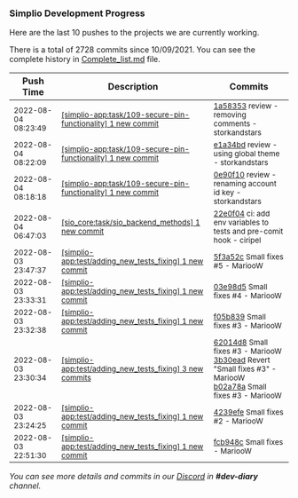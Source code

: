 
### Simplio Development Progress

Here are the last 10 pushes to the projects we are currently working.

There is a total of 2728 commits since 10/09/2021. You can see the complete history in
 [Complete_list.md](Complete_list.md) file.

| Push Time | Description | Commits |
| --- | --- | --- |
| <sub>2022-08-04 08:23:49</sub> | <sub>[[simplio-app:task/109\-secure\-pin\-functionality] 1 new commit](https://github.com/SimplioOfficial/simplio-app/commit/1a58353109d756b42fd57a71835178b080249dfb)</sub> | <sub>[1a58353](https://github.com/SimplioOfficial/simplio-app/commit/1a58353109d756b42fd57a71835178b080249dfb) review - removing comments - storkandstars</sub> |
| <sub>2022-08-04 08:22:09</sub> | <sub>[[simplio-app:task/109\-secure\-pin\-functionality] 1 new commit](https://github.com/SimplioOfficial/simplio-app/commit/e1a34bd3319fe73819cdeb9a1ff9469d62e21d73)</sub> | <sub>[e1a34bd](https://github.com/SimplioOfficial/simplio-app/commit/e1a34bd3319fe73819cdeb9a1ff9469d62e21d73) review - using global theme - storkandstars</sub> |
| <sub>2022-08-04 08:18:18</sub> | <sub>[[simplio-app:task/109\-secure\-pin\-functionality] 1 new commit](https://github.com/SimplioOfficial/simplio-app/commit/0e90f10443baaf60297e7746d8f4a026f8146fa4)</sub> | <sub>[0e90f10](https://github.com/SimplioOfficial/simplio-app/commit/0e90f10443baaf60297e7746d8f4a026f8146fa4) review - renaming account id key - storkandstars</sub> |
| <sub>2022-08-04 06:47:03</sub> | <sub>[[sio_core:task/sio\_backend\_methods] 1 new commit](https://github.com/SimplioOfficial/sio_core/commit/22e0f0461d1b70a02668dc47a0f3055001b2dd24)</sub> | <sub>[22e0f04](https://github.com/SimplioOfficial/sio_core/commit/22e0f0461d1b70a02668dc47a0f3055001b2dd24) ci: add env variables to tests and pre-comit hook - ciripel</sub> |
| <sub>2022-08-03 23:47:37</sub> | <sub>[[simplio-app:test/adding\_new\_tests\_fixing] 1 new commit](https://github.com/SimplioOfficial/simplio-app/commit/5f3a52c8763b4dc2aad50dee86cb7a121cf4aa94)</sub> | <sub>[5f3a52c](https://github.com/SimplioOfficial/simplio-app/commit/5f3a52c8763b4dc2aad50dee86cb7a121cf4aa94) Small fixes #5 - MariooW</sub> |
| <sub>2022-08-03 23:33:31</sub> | <sub>[[simplio-app:test/adding\_new\_tests\_fixing] 1 new commit](https://github.com/SimplioOfficial/simplio-app/commit/03e98d58eb800e768ab1bfffeb200bf9dfc844db)</sub> | <sub>[03e98d5](https://github.com/SimplioOfficial/simplio-app/commit/03e98d58eb800e768ab1bfffeb200bf9dfc844db) Small fixes #4 - MariooW</sub> |
| <sub>2022-08-03 23:32:38</sub> | <sub>[[simplio-app:test/adding\_new\_tests\_fixing] 1 new commit](https://github.com/SimplioOfficial/simplio-app/commit/f05b839115bf2d24c5fdbf5db5eee4c7985a51c4)</sub> | <sub>[f05b839](https://github.com/SimplioOfficial/simplio-app/commit/f05b839115bf2d24c5fdbf5db5eee4c7985a51c4) Small fixes #3 - MariooW</sub> |
| <sub>2022-08-03 23:30:34</sub> | <sub>[[simplio-app:test/adding\_new\_tests\_fixing] 3 new commits](https://github.com/SimplioOfficial/simplio-app/compare/4239efe847d2...b02a78ae68b9)</sub> | <sub>[62014d8](https://github.com/SimplioOfficial/simplio-app/commit/62014d80d596bc3f59210d4761f88f2538d9c55e) Small fixes #3 - MariooW<br>[3b30ead](https://github.com/SimplioOfficial/simplio-app/commit/3b30ead6321ee90a814c753fb025d527082da781) Revert "Small fixes #3" - MariooW<br>[b02a78a](https://github.com/SimplioOfficial/simplio-app/commit/b02a78ae68b94ddd551a8549beaf4838b893a30f) Small fixes #3 - MariooW</sub> |
| <sub>2022-08-03 23:24:25</sub> | <sub>[[simplio-app:test/adding\_new\_tests\_fixing] 1 new commit](https://github.com/SimplioOfficial/simplio-app/commit/4239efe847d23f24f58da3a6250828b9223e4fb4)</sub> | <sub>[4239efe](https://github.com/SimplioOfficial/simplio-app/commit/4239efe847d23f24f58da3a6250828b9223e4fb4) Small fixes #2 - MariooW</sub> |
| <sub>2022-08-03 22:51:30</sub> | <sub>[[simplio-app:test/adding\_new\_tests\_fixing] 1 new commit](https://github.com/SimplioOfficial/simplio-app/commit/fcb948c74a9b07b89d8ba17e633a05c3ed131918)</sub> | <sub>[fcb948c](https://github.com/SimplioOfficial/simplio-app/commit/fcb948c74a9b07b89d8ba17e633a05c3ed131918) Small fixes - MariooW</sub> |

_You can see more details and commits in our [Discord](https://discord.gg/aKhjuwZmdP) in **#dev-diary** channel._
